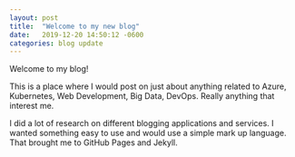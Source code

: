 ```yaml
---
layout: post
title:  "Welcome to my new blog"
date:   2019-12-20 14:50:12 -0600
categories: blog update
---
```


Welcome to my blog!

This is a place where I would post on just about anything related to Azure, Kubernetes, Web Development, Big Data, DevOps. Really anything that interest me.

I did a lot of research on different blogging applications and services. I wanted something easy to use and would use a simple mark up language. That brought me to GitHub Pages and Jekyll.
